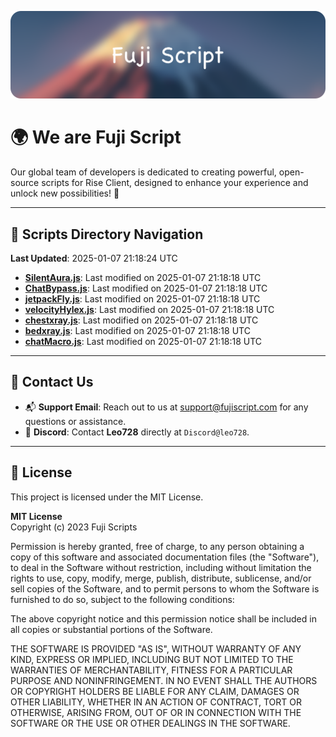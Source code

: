 ![Banner](.github/b.webp)

# 🌍 **We are Fuji Script**

Our global team of developers is dedicated to creating powerful, open-source scripts for Rise Client, designed to enhance your experience and unlock new possibilities! 🌟

---
<!-- SCRIPTS_NAVIGATION_START -->
## 📂 **Scripts Directory Navigation**

**Last Updated**: 2025-01-07 21:18:24 UTC

- **[SilentAura.js](scripts/SilentAura.js)**: Last modified on 2025-01-07 21:18:18 UTC
- **[ChatBypass.js](scripts/ChatBypass.js)**: Last modified on 2025-01-07 21:18:18 UTC
- **[jetpackFly.js](scripts/jetpackFly.js)**: Last modified on 2025-01-07 21:18:18 UTC
- **[velocityHylex.js](scripts/velocityHylex.js)**: Last modified on 2025-01-07 21:18:18 UTC
- **[chestxray.js](scripts/chestxray.js)**: Last modified on 2025-01-07 21:18:18 UTC
- **[bedxray.js](scripts/bedxray.js)**: Last modified on 2025-01-07 21:18:18 UTC
- **[chatMacro.js](scripts/chatMacro.js)**: Last modified on 2025-01-07 21:18:18 UTC

<!-- SCRIPTS_NAVIGATION_END -->

---

## 💬 **Contact Us**  
- 📬 **Support Email**: Reach out to us at [support@fujiscript.com](mailto:support@fujiscript.com) for any questions or assistance.  
- 💬 **Discord**: Contact **Leo728** directly at `Discord@leo728`.

---

## 📜 **License**

This project is licensed under the MIT License.  

**MIT License**  
Copyright (c) 2023 Fuji Scripts  

Permission is hereby granted, free of charge, to any person obtaining a copy of this software and associated documentation files (the "Software"), to deal in the Software without restriction, including without limitation the rights to use, copy, modify, merge, publish, distribute, sublicense, and/or sell copies of the Software, and to permit persons to whom the Software is furnished to do so, subject to the following conditions:  

The above copyright notice and this permission notice shall be included in all copies or substantial portions of the Software.  

THE SOFTWARE IS PROVIDED "AS IS", WITHOUT WARRANTY OF ANY KIND, EXPRESS OR IMPLIED, INCLUDING BUT NOT LIMITED TO THE WARRANTIES OF MERCHANTABILITY, FITNESS FOR A PARTICULAR PURPOSE AND NONINFRINGEMENT. IN NO EVENT SHALL THE AUTHORS OR COPYRIGHT HOLDERS BE LIABLE FOR ANY CLAIM, DAMAGES OR OTHER LIABILITY, WHETHER IN AN ACTION OF CONTRACT, TORT OR OTHERWISE, ARISING FROM, OUT OF OR IN CONNECTION WITH THE SOFTWARE OR THE USE OR OTHER DEALINGS IN THE SOFTWARE.  
